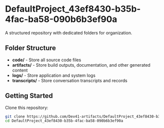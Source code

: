 # DefaultProject_43ef8430-b35b-4fac-ba58-090b6b3ef90a
A structured repository with dedicated folders for organization.

## Folder Structure

- **code/** - Store all source code files
- **artifacts/** - Store build outputs, documentation, and other generated content
- **logs/** - Store application and system logs
- **transcripts/** - Store conversation transcripts and records

## Getting Started

Clone this repository:
```bash
git clone https://github.com/Dev41-artifacts/DefaultProject_43ef8430-b35b-4fac-ba58-090b6b3ef90a
cd DefaultProject_43ef8430-b35b-4fac-ba58-090b6b3ef90a
```
